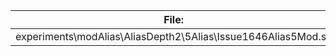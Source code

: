 File:|Version0|Version1|Version2
---|---|---|---
experiments\modAlias\AliasDepth2\5Alias\Issue1646Alias5Mod.sa|506 KB|552 KB|3 KB
